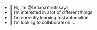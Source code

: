 - 👋 Hi, I’m @TetianaYarotskaya
- 👀 I’m interested in a lot of different things
- 🌱 I’m currently learning test automation 
- 💞️ I’m looking to collaborate on ...


<!---
TetianaYarotskaya/TetianaYarotskaya is a ✨ special ✨ repository because its `README.md` (this file) appears on your GitHub profile.
You can click the Preview link to take a look at your changes.
--->
